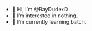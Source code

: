 - 👋 Hi, I’m @RayDudexD
- 👀 I’m interested in nothing.
- 🌱 I’m currently learning batch.

<!---
RayDudexD/RayDudexD is a ✨ special ✨ repository because its `README.md` (this file) appears on your GitHub profile.
You can click the Preview link to take a look at your changes.
--->
